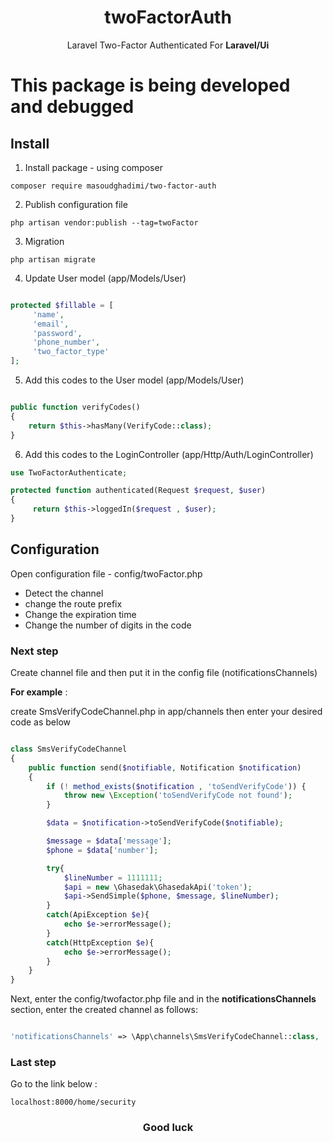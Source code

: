 <h1 align="center">twoFactorAuth</h1>
<p align="center">Laravel Two-Factor Authenticated For <b>Laravel/Ui</b></p>


<h1>This package is being developed and debugged</h1>

<h2>Install</h2>

1) Install package - using composer

`composer require masoudghadimi/two-factor-auth`

2) Publish configuration file

`php artisan vendor:publish --tag=twoFactor`

3) Migration

`php artisan migrate`

4) Update User model (app/Models/User)

```php

protected $fillable = [
     'name',
     'email',
     'password',
     'phone_number',
     'two_factor_type'
];

```

5) Add this codes to the User model (app/Models/User)

```php

public function verifyCodes()
{
    return $this->hasMany(VerifyCode::class);
}

```

6) Add this codes to the LoginController (app/Http/Auth/LoginController)

```php
use TwoFactorAuthenticate;

protected function authenticated(Request $request, $user)
{
     return $this->loggedIn($request , $user);
}

```

<h2>Configuration</h2>

Open configuration file - config/twoFactor.php

- Detect the channel
- change the route prefix
- Change the expiration time
- Change the number of digits in the code

<h3>Next step</h3>

Create channel file and then put it in the config file (notificationsChannels)

<b>For example</b> : 

create SmsVerifyCodeChannel.php in app/channels then enter your desired code as below

```php

class SmsVerifyCodeChannel
{
    public function send($notifiable, Notification $notification)
    {
        if (! method_exists($notification , 'toSendVerifyCode')) {
            throw new \Exception('toSendVerifyCode not found');
        }

        $data = $notification->toSendVerifyCode($notifiable);

        $message = $data['message'];
        $phone = $data['number'];

        try{
            $lineNumber = 1111111;
            $api = new \Ghasedak\GhasedakApi('token');
            $api->SendSimple($phone, $message, $lineNumber);
        }
        catch(ApiException $e){
            echo $e->errorMessage();
        }
        catch(HttpException $e){
            echo $e->errorMessage();
        }
    }
}

```

Next, enter the config/twofactor.php file and in the <b>notificationsChannels</b> section, enter the created channel as follows:

```php

'notificationsChannels' => \App\channels\SmsVerifyCodeChannel::class,

```

<h3>Last step</h3>

Go to the link below : 

`
localhost:8000/home/security
`

<h3 align="center">Good luck</h3>
